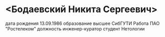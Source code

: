 # <Бодаевский Никита Сергеевич>

дата рождения 13.09.1986
образование высшее СибГУТИ
Работа ПАО "Ростелеком"
должность инженер-куратор
студент Нетологии
